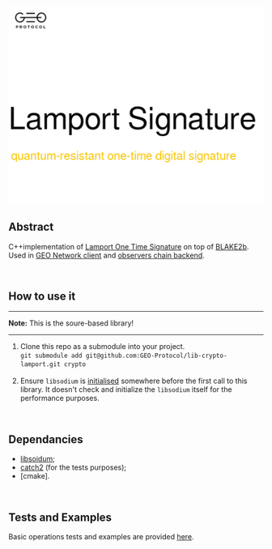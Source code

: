 
![logo](https://github.com/GEO-Protocol/lib-crypto-lamport/blob/master/resources/lamport_logo.png)



## Abstract
C++implementation of [Lamport One Time Signature](https://ru.wikipedia.org/wiki/%D0%9F%D0%BE%D0%B4%D0%BF%D0%B8%D1%81%D1%8C_%D0%9B%D1%8D%D0%BC%D0%BF%D0%BE%D1%80%D1%82%D0%B0) on top of [BLAKE2b](https://blake2.net).  
Used in [GEO Network client](https://github.com/GEO-Protocol/GEO-network-client) and [observers chain backend](https://github.com/GEO-Protocol/gns-observers-chain-back).

</br>

## How to use it

---
**Note:** This is the soure-based library!

---

1. Clone this repo as a submodule into your project.  
  `git submodule add git@github.com:GEO-Protocol/lib-crypto-lamport.git crypto` </br></br>
1. Ensure `libsodium` is [initialised](https://download.libsodium.org/doc/usage) somewhere before the first call to this library. It doesn't check and initialize the `libsodium` itself for the performance purposes.

</br>

## Dependancies
* [libsoidum](https://download.libsodium.org/doc/);
* [catch2](https://github.com/catchorg/Catch2) (for the tests purposes);
* [cmake].

</br>

## Tests and Examples
Basic operations tests and examples are provided [here](https://github.com/GEO-Protocol/lib-crypto-lamport/tree/master/tests). 
